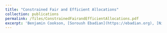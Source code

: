 ```yaml
---
title: "Constrained Fair and Efficient Allocations"
collection: publications
permalink: /files/ConstrainedFairandEfficientAllocations.pdf
excerpt: 'Benjamin Cookson, [Soroush Ebadian](https://ebadian.org), [Nisarg Shah](https://www.cs.toronto.edu/~nisarg/)'
---
```

